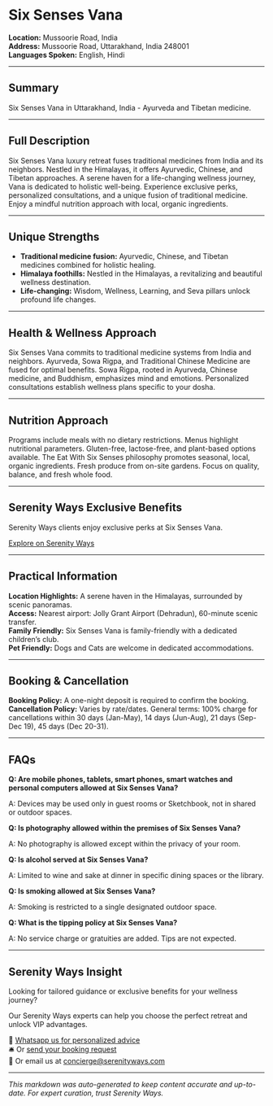 # Six Senses Vana

**Location:** Mussoorie Road, India  
**Address:** Mussoorie Road, Uttarakhand, India 248001  
**Languages Spoken:** English, Hindi

---

## Summary

Six Senses Vana in Uttarakhand, India - Ayurveda and Tibetan medicine.

---

## Full Description

Six Senses Vana luxury retreat fuses traditional medicines from India and its neighbors. Nestled in the Himalayas, it offers Ayurvedic, Chinese, and Tibetan approaches. A serene haven for a life-changing wellness journey, Vana is dedicated to holistic well-being. Experience exclusive perks, personalized consultations, and a unique fusion of traditional medicine. Enjoy a mindful nutrition approach with local, organic ingredients.

---

## Unique Strengths

- **Traditional medicine fusion:** Ayurvedic, Chinese, and Tibetan medicines combined for holistic healing.
- **Himalaya foothills:** Nestled in the Himalayas, a revitalizing and beautiful wellness destination.
- **Life-changing:** Wisdom, Wellness, Learning, and Seva pillars unlock profound life changes.

---

## Health & Wellness Approach

Six Senses Vana commits to traditional medicine systems from India and neighbors. Ayurveda, Sowa Rigpa, and Traditional Chinese Medicine are fused for optimal benefits. Sowa Rigpa, rooted in Ayurveda, Chinese medicine, and Buddhism, emphasizes mind and emotions. Personalized consultations establish wellness plans specific to your dosha.

---

## Nutrition Approach

Programs include meals with no dietary restrictions. Menus highlight nutritional parameters. Gluten-free, lactose-free, and plant-based options available. The Eat With Six Senses philosophy promotes seasonal, local, organic ingredients. Fresh produce from on-site gardens. Focus on quality, balance, and fresh whole food.

---

## Serenity Ways Exclusive Benefits

Serenity Ways clients enjoy exclusive perks at Six Senses Vana.

[Explore on Serenity Ways](https://serenityways.com/collections/six-senses-vana)

---

## Practical Information

**Location Highlights:** A serene haven in the Himalayas, surrounded by scenic panoramas.  
**Access:** Nearest airport: Jolly Grant Airport (Dehradun), 60-minute scenic transfer.  
**Family Friendly:** Six Senses Vana is family-friendly with a dedicated children’s club.  
**Pet Friendly:** Dogs and Cats are welcome in dedicated accommodations.

---

## Booking & Cancellation

**Booking Policy:** A one-night deposit is required to confirm the booking.  
**Cancellation Policy:** Varies by rate/dates. General terms: 100% charge for cancellations within 30 days (Jan-May), 14 days (Jun-Aug), 21 days (Sep-Dec 19), 45 days (Dec 20-31).

---

## FAQs

**Q: Are mobile phones, tablets, smart phones, smart watches and personal computers allowed at Six Senses Vana?**

A: Devices may be used only in guest rooms or Sketchbook, not in shared or outdoor spaces.

**Q: Is photography allowed within the premises of Six Senses Vana?**

A: No photography is allowed except within the privacy of your room.

**Q: Is alcohol served at Six Senses Vana?**

A: Limited to wine and sake at dinner in specific dining spaces or the library.

**Q: Is smoking allowed at Six Senses Vana?**

A: Smoking is restricted to a single designated outdoor space.

**Q: What is the tipping policy at Six Senses Vana?**

A: No service charge or gratuities are added. Tips are not expected.


---

## Serenity Ways Insight

Looking for tailored guidance or exclusive benefits for your wellness journey?

Our Serenity Ways experts can help you choose the perfect retreat and unlock VIP advantages.

💬 [Whatsapp us for personalized advice](https://wa.me/33786553455)  
🛎️ Or [send your booking request](https://serenityways.com/pages/contact)  
📧 Or email us at [concierge@serenityways.com](mailto:concierge@serenityways.com)

---

*This markdown was auto-generated to keep content accurate and up-to-date. For expert curation, trust Serenity Ways.*
